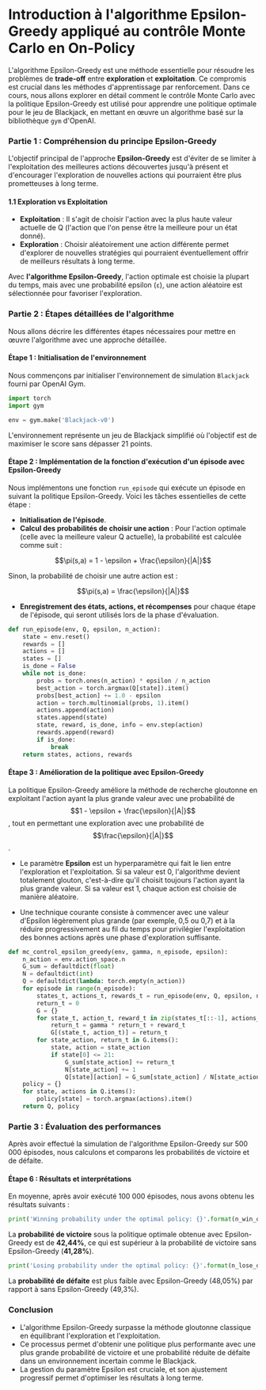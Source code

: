 # Introduction à l'algorithme Epsilon-Greedy appliqué au contrôle Monte Carlo en On-Policy

L'algorithme Epsilon-Greedy est une méthode essentielle pour résoudre les problèmes de **trade-off** entre **exploration** et **exploitation**. Ce compromis est crucial dans les méthodes d'apprentissage par renforcement. Dans ce cours, nous allons explorer en détail comment le contrôle Monte Carlo avec la politique Epsilon-Greedy est utilisé pour apprendre une politique optimale pour le jeu de Blackjack, en mettant en œuvre un algorithme basé sur la bibliothèque `gym` d'OpenAI.

### Partie 1 : Compréhension du principe Epsilon-Greedy

L'objectif principal de l'approche **Epsilon-Greedy** est d'éviter de se limiter à l'exploitation des meilleures actions découvertes jusqu'à présent et d'encourager l'exploration de nouvelles actions qui pourraient être plus prometteuses à long terme.

#### 1.1 Exploration vs Exploitation
- **Exploitation** : Il s'agit de choisir l'action avec la plus haute valeur actuelle de Q (l'action que l'on pense être la meilleure pour un état donné).
- **Exploration** : Choisir aléatoirement une action différente permet d'explorer de nouvelles stratégies qui pourraient éventuellement offrir de meilleurs résultats à long terme.

Avec **l'algorithme Epsilon-Greedy**, l'action optimale est choisie la plupart du temps, mais avec une probabilité epsilon (`ε`), une action aléatoire est sélectionnée pour favoriser l'exploration.

### Partie 2 : Étapes détaillées de l'algorithme

Nous allons décrire les différentes étapes nécessaires pour mettre en œuvre l'algorithme avec une approche détaillée.

#### Étape 1 : Initialisation de l'environnement
Nous commençons par initialiser l'environnement de simulation `Blackjack` fourni par OpenAI Gym.

```python
import torch
import gym

env = gym.make('Blackjack-v0')
```

L'environnement représente un jeu de Blackjack simplifié où l'objectif est de maximiser le score sans dépasser 21 points.

#### Étape 2 : Implémentation de la fonction d'exécution d'un épisode avec Epsilon-Greedy

Nous implémentons une fonction `run_episode` qui exécute un épisode en suivant la politique Epsilon-Greedy. Voici les tâches essentielles de cette étape :

- **Initialisation de l'épisode**.
- **Calcul des probabilités de choisir une action** : Pour l'action optimale (celle avec la meilleure valeur Q actuelle), la probabilité est calculée comme suit :

$$\pi(s,a) = 1 - \epsilon + \frac{\epsilon}{|A|}$$

Sinon, la probabilité de choisir une autre action est :

$$\pi(s,a) = \frac{\epsilon}{|A|}$$

- **Enregistrement des états, actions, et récompenses** pour chaque étape de l'épisode, qui seront utilisés lors de la phase d'évaluation.

```python
def run_episode(env, Q, epsilon, n_action):
    state = env.reset()
    rewards = []
    actions = []
    states = []
    is_done = False
    while not is_done:
        probs = torch.ones(n_action) * epsilon / n_action
        best_action = torch.argmax(Q[state]).item()
        probs[best_action] += 1.0 - epsilon
        action = torch.multinomial(probs, 1).item()
        actions.append(action)
        states.append(state)
        state, reward, is_done, info = env.step(action)
        rewards.append(reward)
        if is_done:
            break
    return states, actions, rewards
```

#### Étape 3 : Amélioration de la politique avec Epsilon-Greedy

La politique Epsilon-Greedy améliore la méthode de recherche gloutonne en exploitant l'action ayant la plus grande valeur avec une probabilité de $$1 - \epsilon + \frac{\epsilon}{|A|}$$, tout en permettant une exploration avec une probabilité de $$\frac{\epsilon}{|A|}$$.

- Le paramètre **Epsilon** est un hyperparamètre qui fait le lien entre l'exploration et l'exploitation. Si sa valeur est 0, l'algorithme devient totalement glouton, c'est-à-dire qu'il choisit toujours l'action ayant la plus grande valeur. Si sa valeur est 1, chaque action est choisie de manière aléatoire.
  
- Une technique courante consiste à commencer avec une valeur d'Epsilon légèrement plus grande (par exemple, 0,5 ou 0,7) et à la réduire progressivement au fil du temps pour privilégier l'exploitation des bonnes actions après une phase d'exploration suffisante.

```python
def mc_control_epsilon_greedy(env, gamma, n_episode, epsilon):
    n_action = env.action_space.n
    G_sum = defaultdict(float)
    N = defaultdict(int)
    Q = defaultdict(lambda: torch.empty(n_action))
    for episode in range(n_episode):
        states_t, actions_t, rewards_t = run_episode(env, Q, epsilon, n_action)
        return_t = 0
        G = {}
        for state_t, action_t, reward_t in zip(states_t[::-1], actions_t[::-1], rewards_t[::-1]):
            return_t = gamma * return_t + reward_t
            G[(state_t, action_t)] = return_t
        for state_action, return_t in G.items():
            state, action = state_action
            if state[0] <= 21:
                G_sum[state_action] += return_t
                N[state_action] += 1
                Q[state][action] = G_sum[state_action] / N[state_action]
    policy = {}
    for state, actions in Q.items():
        policy[state] = torch.argmax(actions).item()
    return Q, policy
```

### Partie 3 : Évaluation des performances

Après avoir effectué la simulation de l'algorithme Epsilon-Greedy sur 500 000 épisodes, nous calculons et comparons les probabilités de victoire et de défaite.

#### Étape 6 : Résultats et interprétations

En moyenne, après avoir exécuté 100 000 épisodes, nous avons obtenu les résultats suivants :

```python
print('Winning probability under the optimal policy: {}'.format(n_win_optimal/n_episode))
```

La **probabilité de victoire** sous la politique optimale obtenue avec Epsilon-Greedy est de **42,44%**, ce qui est supérieur à la probabilité de victoire sans Epsilon-Greedy (**41,28%**).

```python
print('Losing probability under the optimal policy: {}'.format(n_lose_optimal/n_episode))
```

La **probabilité de défaite** est plus faible avec Epsilon-Greedy (48,05%) par rapport à sans Epsilon-Greedy (49,3%).

### Conclusion

- L'algorithme Epsilon-Greedy surpasse la méthode gloutonne classique en équilibrant l'exploration et l'exploitation. 
- Ce processus permet d'obtenir une politique plus performante avec une plus grande probabilité de victoire et une probabilité réduite de défaite dans un environnement incertain comme le Blackjack.
- La gestion du paramètre Epsilon est cruciale, et son ajustement progressif permet d'optimiser les résultats à long terme.
